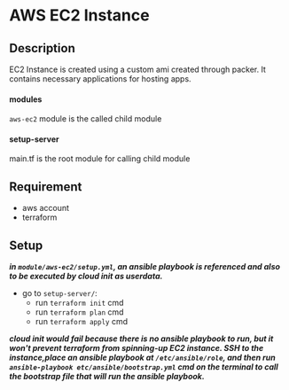 # AWS EC2 Instance

## Description
EC2 Instance is created using a custom ami created through packer. It contains necessary applications for hosting apps.

#### modules
`aws-ec2` module is the called child module

#### setup-server
main.tf is the root module for calling child module

## Requirement
- aws account
- terraform

## Setup
***in `module/aws-ec2/setup.yml`, an ansible playbook is referenced and also to be executed by cloud init as userdata.***

- go to `setup-server/`:
    - run `terraform init` cmd
    - run `terraform plan` cmd
    - run `terraform apply` cmd

***cloud init would fail because there is no ansible playbook to run, but it won't prevent terraform from spinning-up EC2 instance. SSH to the instance,place an ansible playbook at `/etc/ansible/role`, and then run `ansible-playbook etc/ansible/bootstrap.yml` cmd on the terminal to call the bootstrap file that will run the ansible playbook.***